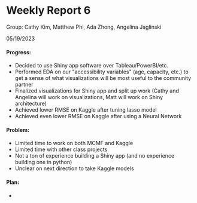 # Weekly Report 6
Group: Cathy Kim, Matthew Phi, Ada Zhong, Angelina Jaglinski

05/19/2023

#### Progress:
- Decided to use Shiny app software over Tableau/PowerBI/etc.
- Performed EDA on our "accessibility variables" (age, capacity, etc.) to get a sense of what visualizations will be most useful to the community partner
- Finalized visualizations for Shiny app and split up work (Cathy and Angelina will work on visualizations, Matt will work on Shiny architecture)
- Achieved lower RMSE on Kaggle after tuning lasso model
- Achieved even lower RMSE on Kaggle after using a Neural Network

#### Problem:
- Limited time to work on both MCMF and Kaggle
- Limited time with other class projects
- Not a ton of experience building a Shiny app (and no experience building one in python)
- Unclear on next direction to take Kaggle models

#### Plan:
- 
